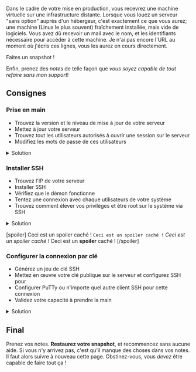 Dans le cadre de votre mise en production, vous recevrez une machine virtuelle sur une infrastructure distante. Lorsque vous louez un serveur "sans option" auprès d'un hébergeur, c'est exactement ce que vous aurez; une machine (Linux le plus souvent) fraîchement installée, mais vide de logiciels. Vous avez dû recevoir un mail avec le nom, et les identifiants nécessaire pour accéder à cette machine. Je n'ai pas encore l'URL au moment où j'écris ces lignes, vous les aurez en cours directement.

<div class="astuce">Faites un snapshot !</div>

Enfin, prenez des _notes_ de telle façon que _vous soyez capable de tout refaire sans mon support_!
## Consignes
### Prise en main
 - Trouvez la version et le niveau de mise à jour de votre serveur
 - Mettez à jour votre serveur
 - Trouvez tout les utilisateurs autorisés à ouvrir une session sur le serveur
 - Modifiez les mots de passe de ces utilisateurs

<details class="soluce"><summary>Solution</summary>
<code>lsb_release -a</code>+A la connexion, vous avez les infos de la version du noyau affichées<br/>
<code>apt update && apt upgrade</code> mise à jour<br/>
<code>cat /etc/passwd</code> les comptes qui finissent par `/bin/bash` ont le droit d'ouvrir une session <br/>
<code>passwd</code>connecté en root, vous changerez de mot de passe <br/>
<code>su - webadmin</code>_switch user_ pour webadmin <br/>
<code>su -</code>_switch user_ pour root<br/>
</details>

### Installer SSH
 - Trouvez l'IP de votre serveur
 - Installer SSH
 - Vérifiez que le démon fonctionne
 - Tentez une connexion avec chaque utilisateurs de votre système
 - Trouvez comment élever vos privilèges et être root sur le système via SSH

<details class="soluce"><summary>Solution</summary>
<code>ip a</code> si vraiment...<br/>
<code>apt install openssh-server</code><br/>
<code>systemctl status sshd.service</code><br/>
<code>ssh root@172.22.69.238</code><br/>
<code>ssh webadmin@172.22.69.238</code><br/>
<code>su -</code><br/>
</details>

[spoiler]
Ceci est un spoiler caché !
`Ceci est un spoiler caché !`
_Ceci est un spoiler caché !_
Ceci est un **spoiler** caché !
[/spoiler]

### Configurer la connexion par clé
 - Générez un jeu de clé SSH
 - Mettez en œuvre votre clé publique sur le serveur et configurez SSH pour
 - Configurer PuTTy ou n'importe quel autre client SSH pour cette connexion
 - Validez votre capacité à prendre la main

<details class="soluce"><summary>Solution</summary>
Côté serveur : Basculer sur un prompt en tant que _webadmin_  <br/>
<code>ssh-keygen -t ed25519 -C "pereBoullard"</code> + donner un nom explicite  <br/>
<code>cat nomExplicite.pub >> .ssh\authorized_keys</code>  <br/>
Côté client : Pour éviter les soucis d'encodage, on copie le fichier  <br/>
<code>scp webadmin@172.22.69.238:/home/webadmin/pereBoullard ./.ssh/</code><br/>
Ensuite on configure le fichier <code>/etc/ssh/shhd_config</code><br/>
Et on recharge le fichier de conf du démon <code>systemctl reload sshd.service</code><br/>
</details>

## Final
Prenez vos notes. **Restaurez votre snapshot**, et recommencez sans aucune aide.
Si vous n'y arrivez pas, c'est qu'il manque des choses dans vos notes. Il faut alors suivre à nouveau cette page. Obstinez-vous, vous _devez_ être capable de faire tout ça !

